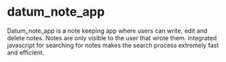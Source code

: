 # datum_note_app
Datum_note_app is a note keeping app where users can write, edit and delete notes.
Notes are only visible to the user that wrote them.
integrated javascript for searching for notes makes the search process extremely fast and efficient.
